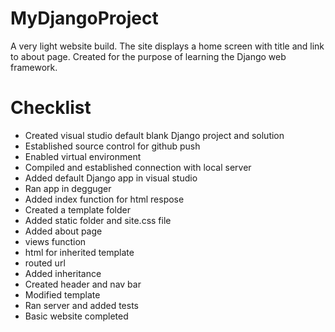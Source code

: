 # MyDjangoProject
A very light website build. The site displays a home screen with title and link to about page. Created for the purpose of learning the Django web framework.

# Checklist #

* Created visual studio default blank Django project and solution
* Established source control for github push
* Enabled virtual environment
* Compiled and established connection with local server
* Added default Django app in visual studio
* Ran app in degguger
* Added index function for html respose
* Created a template folder
* Added static folder and site.css file
* Added about page
 * views function
 * html for inherited template
 * routed url
* Added inheritance
* Created header and nav bar
* Modified template
* Ran server and added tests
* Basic website completed
